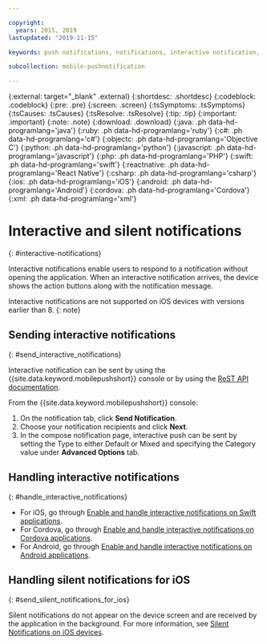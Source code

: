 ```yaml
---

copyright:
  years: 2015, 2019
lastupdated: "2019-11-15"

keywords: push notifications, notifications, interactive notification, silent notification

subcollection: mobile-pushnotification

---
```


{:external: target="_blank" .external}
{:shortdesc: .shortdesc}
{:codeblock: .codeblock}
{:pre: .pre}
{:screen: .screen}
{:tsSymptoms: .tsSymptoms}
{:tsCauses: .tsCauses}
{:tsResolve: .tsResolve}
{:tip: .tip}
{:important: .important}
{:note: .note}
{:download: .download}
{:java: .ph data-hd-programlang='java'}
{:ruby: .ph data-hd-programlang='ruby'}
{:c#: .ph data-hd-programlang='c#'}
{:objectc: .ph data-hd-programlang='Objective C'}
{:python: .ph data-hd-programlang='python'}
{:javascript: .ph data-hd-programlang='javascript'}
{:php: .ph data-hd-programlang='PHP'}
{:swift: .ph data-hd-programlang='swift'}
{:reactnative: .ph data-hd-programlang='React Native'}
{:csharp: .ph data-hd-programlang='csharp'}
{:ios: .ph data-hd-programlang='iOS'}
{:android: .ph data-hd-programlang='Android'}
{:cordova: .ph data-hd-programlang='Cordova'}
{:xml: .ph data-hd-programlang='xml'}

# Interactive and silent notifications  
{: #interactive-notifications}

Interactive notifications enable users to respond to a notification without opening the application. When an interactive notification arrives, the device shows the action buttons along with the notification message. 

Interactive notifications are not supported on iOS devices with versions earlier than 8. 
{: note}

## Sending interactive notifications
{: #send_interactive_notifications}

Interactive notification can be sent by using the {{site.data.keyword.mobilepushshort}} console or by using the [ReST API documentation](https://cloud.ibm.com/apidocs/push-notifications).

From the {{site.data.keyword.mobilepushshort}} console: 
1. On the notification tab, click **Send Notification**. 
1. Choose your notification recipients and click **Next**. 
1. In the compose notification page, interactive push can be sent by setting the Type to either Default or Mixed and specifying the Category value under **Advanced Options** tab. 

## Handling interactive notifications 
{: #handle_interactive_notifications}

- For iOS, go through [Enable and handle interactive notifications on Swift applications](https://github.com/ibm-bluemix-mobile-services/bms-clientsdk-swift-push/tree/Doc#enable-interactive-push-notifications).
- For Cordova, go through [Enable and handle interactive notifications on Cordova applications](https://github.com/ibm-bluemix-mobile-services/bms-clientsdk-cordova-plugin-push/tree/Doc#enable-interactive-push-notifications).
- For Android, go through [Enable and handle interactive notifications on Android applications](https://github.com/ibm-bluemix-mobile-services/bms-clientsdk-android-push/tree/Doc#enable-interactive-push-notifications).

## Handling silent notifications for iOS
{: #send_silent_notifications_for_ios}

Silent notifications do not appear on the device screen and are received by the application in the background. For more information, see [Silent Notifications on iOS devices](https://github.com/ibm-bluemix-mobile-services/bms-clientsdk-swift-push/tree/Doc#silent-notification).

